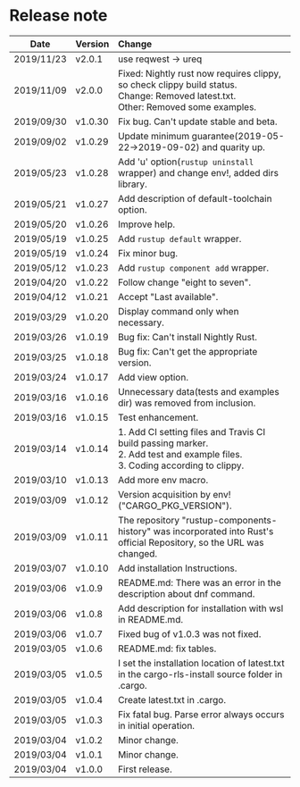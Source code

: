 # Release note

| Date       | Version | Change                                                                                                                                 |
| ---------- | ------- | :------------------------------------------------------------------------------------------------------------------------------------- |
| 2019/11/23 | v2.0.1  | use reqwest -> ureq                                                                                                                    |
| 2019/11/09 | v2.0.0  | Fixed: Nightly rust now requires clippy, so check clippy build status.<br>Change: Removed latest.txt.<br>Other: Removed some examples. |
| 2019/09/30 | v1.0.30 | Fix bug. Can't update stable and beta.                                                                                                 |
| 2019/09/02 | v1.0.29 | Update minimum guarantee(2019-05-22->2019-09-02) and quarity up.                                                                       |
| 2019/05/23 | v1.0.28 | Add 'u' option(`rustup uninstall` wrapper) and change env!, added dirs library.                                                        |
| 2019/05/21 | v1.0.27 | Add description of default-toolchain option.                                                                                           |
| 2019/05/20 | v1.0.26 | Improve help.                                                                                                                          |
| 2019/05/19 | v1.0.25 | Add `rustup default` wrapper.                                                                                                          |
| 2019/05/19 | v1.0.24 | Fix minor bug.                                                                                                                         |
| 2019/05/12 | v1.0.23 | Add `rustup component add` wrapper.                                                                                                    |
| 2019/04/20 | v1.0.22 | Follow change "eight to seven".                                                                                                        |
| 2019/04/12 | v1.0.21 | Accept "Last available".                                                                                                               |
| 2019/03/29 | v1.0.20 | Display command only when necessary.                                                                                                   |
| 2019/03/26 | v1.0.19 | Bug fix: Can't install Nightly Rust.                                                                                                   |
| 2019/03/25 | v1.0.18 | Bug fix: Can't get the appropriate version.                                                                                            |
| 2019/03/24 | v1.0.17 | Add view option.                                                                                                                       |
| 2019/03/16 | v1.0.16 | Unnecessary data(tests and examples dir) was removed from inclusion.                                                                   |
| 2019/03/16 | v1.0.15 | Test enhancement.                                                                                                                      |
| 2019/03/14 | v1.0.14 | 1. Add CI setting files and Travis CI build passing marker.<br>2. Add test and example files.<br>3. Coding according to clippy.        |
| 2019/03/10 | v1.0.13 | Add more env macro.                                                                                                                    |
| 2019/03/09 | v1.0.12 | Version acquisition by env!("CARGO_PKG_VERSION").                                                                                      |
| 2019/03/09 | v1.0.11 | The repository "rustup-components-history" was incorporated into Rust's official Repository, so the URL was changed.                   |
| 2019/03/07 | v1.0.10 | Add installation Instructions.                                                                                                         |
| 2019/03/06 | v1.0.9  | README.md: There was an error in the description about dnf command.                                                                    |
| 2019/03/06 | v1.0.8  | Add description for installation with wsl in README.md.                                                                                |
| 2019/03/06 | v1.0.7  | Fixed bug of v1.0.3 was not fixed.                                                                                                     |
| 2019/03/05 | v1.0.6  | README.md: fix tables.                                                                                                                 |
| 2019/03/05 | v1.0.5  | I set the installation location of latest.txt in the cargo-rls-install source folder in .cargo.                                        |
| 2019/03/05 | v1.0.4  | Create latest.txt in .cargo.                                                                                                           |
| 2019/03/05 | v1.0.3  | Fix fatal bug. Parse error always occurs in initial operation.                                                                         |
| 2019/03/04 | v1.0.2  | Minor change.                                                                                                                          |
| 2019/03/04 | v1.0.1  | Minor change.                                                                                                                          |
| 2019/03/04 | v1.0.0  | First release.                                                                                                                         |

